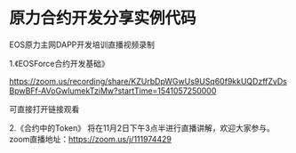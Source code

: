# 原力合约开发分享实例代码

EOS原力主网DAPP开发培训直播视频录制

1.《EOSForce合约开发基础》

https://zoom.us/recording/share/KZUrbDpWGwUs9USq60f9kkUQDzffZvDsBpwBFf-AVoGwIumekTziMw?startTime=1541057250000

可直接打开链接观看

2.《合约中的Token》 将在11月2日下午3点半进行直播讲解，欢迎大家参与。
zoom直播地址：https://zoom.us/j/111974429
